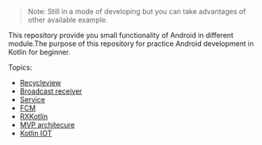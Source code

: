 > Note: Still in a mode of developing but you can take advantages of other available example.

This repository provide you small functionality of Android in different module.The purpose of this repository for practice Android development in Kotlin for beginner.

Topics:

* <a href="#recyleview">Recycleview</a>
* <a href="#broadcast-receiver">Broadcast receiver</a>
* <a href="#servicer">Service</a>
* <a href="#fcm">FCM</a>
* <a href="#rx-kotlin">RXKotlin</a>
* <a href="#mvp">MVP architecure</a>
* <a href="#iot">Kotlin IOT</a>

